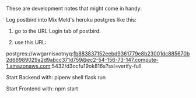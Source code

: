 These are development notes that might come in handy:

Log postbird into Mix Meld's heroku postgres like this: 

1. go to the URL Login tab of postbird.

2. use this URL:

  postgres://wwgarnisxotnyq:fb883837152eebd9361779e8b23001dc885670b2d66989029a2d9abcc371d759@ec2-54-156-73-147.compute-1.amazonaws.com:5432/d3ocfu19ok816s?ssl=verify-full


Start Backend with:
pipenv shell
flask run

Start Frontend with:
npm start